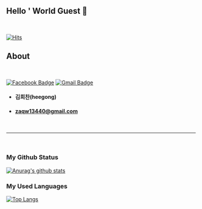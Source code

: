 ## Hello ' World Guest 👋

<br>

[![Hits](https://hits.seeyoufarm.com/api/count/incr/badge.svg?url=https%3A%2F%2Fgithub.com%2Fkimminwyk&count_bg=%2379C83D&title_bg=%23555555&icon=&icon_color=%23E7E7E7&title=hits&edge_flat=false)](https://github.com/kimminwyk)

## About

<br>

<div align=left>

  [![Facebook Badge](https://img.shields.io/badge/facebook-1877f2?style=flat-square&logo=facebook&logoColor=white&link=https://www.facebook.com/heegong123)](https://www.facebook.com/heegong123)
  [![Gmail Badge](https://img.shields.io/badge/Gmail-d14836?style=flat-square&logo=Gmail&logoColor=white&link=mailto:zaqw13440@gmail.com)](mailto:zaqw13440@gmail.com)
	
</div>

+ #### 김희찬(heegong)
+ #### zaqw13440@gmail.com

<br>

* * *

<br>

### My Github Status

[![Anurag's github stats](https://github-readme-stats.vercel.app/api?username=heegong123)](https://github.com/heegong)

### My Used Languages

[![Top Langs](https://github-readme-stats.vercel.app/api/top-langs/?username=heegong123)](https://github.com/heegong)
